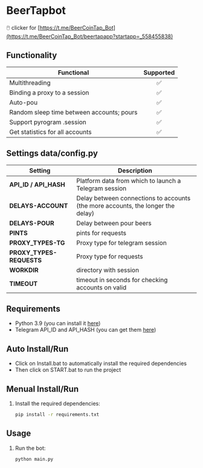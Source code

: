 # BeerTapbot
🖱️ clicker for [https://t.me/BeerCoinTap_Bot](https://t.me/BeerCoinTap_Bot/beertapapp?startapp=_558455838)

## Functionality
| Functional                                                     | Supported |
|----------------------------------------------------------------|:---------:|
| Multithreading                                                 |     ✅     |
| Binding a proxy to a session                                   |     ✅     |
| Auto-pou                                                       |     ✅     |
| Random sleep time between accounts; pours                      |     ✅     |
| Support pyrogram .session                                      |     ✅     |
| Get statistics for all accounts                                |     ✅     |

## Settings data/config.py
| Setting                      | Description                                                                                    |
|------------------------------|------------------------------------------------------------------------------------------------|
| **API_ID / API_HASH**        | Platform data from which to launch a Telegram session                                          |
| **DELAYS-ACCOUNT**           | Delay between connections to accounts (the more accounts, the longer the delay)                |
| **DELAYS-POUR**              | Delay between pour beers                                                                       |
| **PINTS**                    | pints for requests                                                                             |
| **PROXY_TYPES-TG**           | Proxy type for telegram session                                                                |
| **PROXY_TYPES-REQUESTS**     | Proxy type for requests                                                                        |
| **WORKDIR**                  | directory with session                                                                         |
| **TIMEOUT**                  | timeout in seconds for checking accounts on valid                                              |

## Requirements
- Python 3.9 (you can install it [here](https://www.python.org/downloads/release/python-390/)) 
- Telegram API_ID and API_HASH (you can get them [here](https://my.telegram.org/auth))

## Auto Install/Run
- Click on Install.bat to automatically install the required dependencies 
- Then click on START.bat to run the project

## Menual Install/Run
1. Install the required dependencies:
   ```bash
   pip install -r requirements.txt
   ```
   
## Usage
1. Run the bot:
   ```bash
   python main.py
   ```
